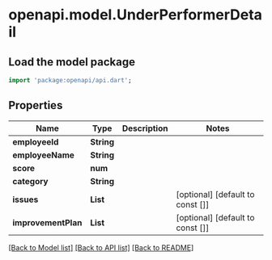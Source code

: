 # openapi.model.UnderPerformerDetail

## Load the model package
```dart
import 'package:openapi/api.dart';
```

## Properties
Name | Type | Description | Notes
------------ | ------------- | ------------- | -------------
**employeeId** | **String** |  | 
**employeeName** | **String** |  | 
**score** | **num** |  | 
**category** | **String** |  | 
**issues** | **List<String>** |  | [optional] [default to const []]
**improvementPlan** | **List<String>** |  | [optional] [default to const []]

[[Back to Model list]](../README.md#documentation-for-models) [[Back to API list]](../README.md#documentation-for-api-endpoints) [[Back to README]](../README.md)


